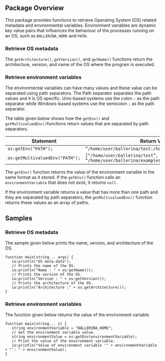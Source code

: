 ## Package Overview
This package provides functions to retrieve Operating System (OS) related metadata and environmental variables. Environment variables are dynamic key value pairs that influences the behaviour of the processes running on an OS, such as `BALLERINA_HOME` and `PATH`. 
### Retrieve OS metadata 
The `getArchitecture()`, `getVersion()`, and `getName()` functions return the architecture, version, and name of the OS where the program is executed. 
### Retrieve environment variables
The environmental variables can have many values and these value can be separated using  path separators. The Path separator separates the path values and it is OS specific. Unix-based systems use the colon `:` as the path separator while Windows-based systems use the semicolon `;` as the path separator.

The table given below shows how the `getEnv()` and `getMultivaluedEnv()`functions return values that are separated by path separators.

Statement |Return Values
--- | --- 
`os:getEnv("PATH");` | `“/home/user/ballerina/test:/home/user/ballerina/examples”`
`os:getMultivaluedEnv("PATH");` |`[“/home/user/ballerina/test”, “/home/user/ballerina/examples”]`

The `getEnv()` function returns the value of the environment variable in the same format as it stored. If the `getEnv()` function calls an `environmentVariable` that does not exist, it returns `null`.

If the environment variable returns a value that has more than one path and they are separated by path separators, the `getMultivaluedEnv()` function returns these values as an array of paths. 

## Samples
### Retrieve OS metadata
The sample given below prints the name, version, and architecture of the OS.

```ballerina
function main(string... args) {
   io:println("OS meta-data");
   // Prints the name of the OS.
   io:println("Name : " + os:getName());
   // Prints the version of the OS.
   io:println("Version : " + os:getVersion());
   // Prints the architecture of the OS.
   io:println("Architecture :" + os:getArchitecture());
}
```
### Retrieve environment variables
The function given below returns the value of the environment variable.

```ballerina
function main(string... s) {
   string environmentVariable = "BALLERINA_HOME";
   // Get the environment variable value.
   string environmentValue = os:getEnv(environmentVariable);
   // Print the value of the environment variable.
   io:println("Value of environment variable '" + environmentVariable + "': " + environmentValue);
}
```
